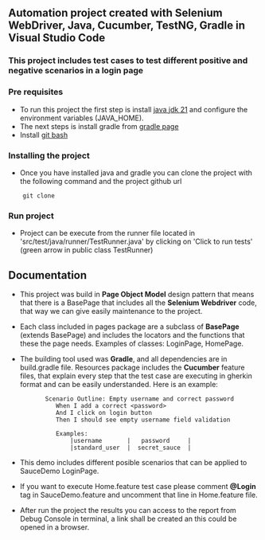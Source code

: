 ## Automation project created with Selenium WebDriver, Java, Cucumber, TestNG, Gradle in Visual Studio Code
### This project includes test cases to test different positive and negative scenarios in a login page
### Pre requisites
- To run this project the first step is install [java jdk 21](https://www.oracle.com/java/technologies/downloads/#java21) and configure the environment variables (JAVA_HOME).
- The next steps is install gradle from [gradle page](https://gradle.org/install/)
- Install [git bash](https://git-scm.com/downloads)

### Installing the project
- Once you have installed java and gradle you can clone the project with the following command and the project github url 
```
    git clone
```

### Run project
- Project can be execute from the runner file located in 'src/test/java/runner/TestRunner.java' by clicking on 'Click to run tests' (green arrow in public class TestRunner)

## Documentation
- This project was build in **Page Object Model** design pattern that means that there is a BasePage that includes all the **Selenium Webdriver** code, that way we can give easily maintenance to the project. 
- Each class included in pages package are a subclass of **BasePage** (extends BasePage) and includes the locators and the functions that these the page needs. Examples of classes: LoginPage, HomePage.
- The building tool used was **Gradle**, and all dependencies are in build.gradle file.
Resources package includes the **Cucumber** feature files, that explain every step that the test case are executing in gherkin format and can be easily understanded. Here is an example:
    
             Scenario Outline: Empty username and correct password
                When I add a correct <password>
                And I click on login button
                Then I should see empty username field validation

                Examples:
                    |username       |   password     |
                    |standard_user  |  secret_sauce  |


- This demo includes different posible scenarios that can be applied to SauceDemo LoginPage.

- If you want to execute Home.feature test case please comment **@Login** tag in SauceDemo.feature and uncomment that line in Home.feature file.

- After run the project the results you can access to the report from Debug Console in terminal, a link shall be created an this could be opened in a browser.
